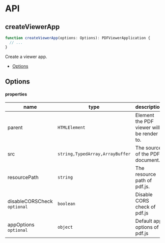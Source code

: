 # API

## createViewerApp

```typescript
function createViewerApp(options: Options): PDFViewerApplication {
  // ...
}
```

Create a viewer app.

- [Options](#Options)

## Options

#### properties

| name                        | type                            | description                               | defaultValue |
| --------------------------- | ------------------------------- | ----------------------------------------- | ------------ |
| parent                      | `HTMLElement`                   | Element the PDF viewer will be render to. | -            |
| src                         | `string,TypedArray,ArrayBuffer` | The source of the PDF document.           | -            |
| resourcePath                | `string`                        | The resource path of pdf.js.              | -            |
| disableCORSCheck `optional` | `boolean`                       | Disable CORS check of pdf.js              | false        |
| appOptions `optional`       | `object`                        | Default app options of pdf.js             | {}           |
